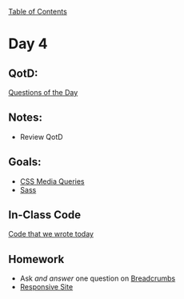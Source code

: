 [Table of Contents](/README.md)

# Day 4

## QotD:
[Questions of the Day]()

## Notes:
* Review QotD

## Goals:
* [CSS Media Queries](/units/css-media-queries)
* [Sass](http://sass-lang.com/guide)

## In-Class Code
[Code that we wrote today](/notes/day-04/code)

## Homework
* Ask *and answer* one question on [Breadcrumbs](http://tiy.breadcrumbsqa.com/)
* [Responsive Site](https://github.com/TIY-Austin-Front-End-Engineering/responsive-site)